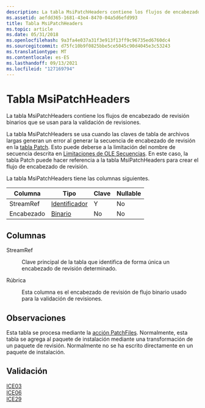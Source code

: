 ```yaml
---
description: La tabla MsiPatchHeaders contiene los flujos de encabezado de revisión binarios que se usan para la validación de revisiones.
ms.assetid: aefdd365-1681-43e4-8470-04a5d6efd993
title: Tabla MsiPatchHeaders
ms.topic: article
ms.date: 05/31/2018
ms.openlocfilehash: 9a3fa4e037a31f3e913f13ff9c96735ed6760dc4
ms.sourcegitcommit: d75fc10b9f0825bbe5ce5045c90d4045e3c53243
ms.translationtype: MT
ms.contentlocale: es-ES
ms.lasthandoff: 09/13/2021
ms.locfileid: "127169794"
---
```

# <a name="msipatchheaders-table"></a>Tabla MsiPatchHeaders

La tabla MsiPatchHeaders contiene los flujos de encabezado de revisión binarios que se usan para la validación de revisiones.

La tabla MsiPatchHeaders se [](file-table.md) usa cuando las claves de tabla de archivos largas generan un error al generar la secuencia de encabezado de revisión en la [tabla Patch](patch-table.md). Esto puede deberse a la limitación del nombre de secuencia descrita en [Limitaciones de OLE Secuencias](ole-limitations-on-streams.md). En este caso, la tabla Patch puede hacer referencia a la tabla MsiPatchHeaders para crear el flujo de encabezado de revisión.

La tabla MsiPatchHeaders tiene las columnas siguientes.



| Columna    | Tipo                         | Clave | Nullable |
|-----------|------------------------------|-----|----------|
| StreamRef | [Identificador](identifier.md) | Y   | No        |
| Encabezado    | [Binario](binary.md)         | No   | No        |



 

## <a name="columns"></a>Columnas

<dl> <dt>

<span id="StreamRef"></span><span id="streamref"></span><span id="STREAMREF"></span>StreamRef
</dt> <dd>

Clave principal de la tabla que identifica de forma única un encabezado de revisión determinado.

</dd> <dt>

<span id="Header"></span><span id="header"></span><span id="HEADER"></span>Rúbrica
</dt> <dd>

Esta columna es el encabezado de revisión de flujo binario usado para la validación de revisiones.

</dd> </dl>

## <a name="remarks"></a>Observaciones

Esta tabla se procesa mediante la [acción PatchFiles](patchfiles-action.md). Normalmente, esta tabla se agrega al paquete de instalación mediante una transformación de un paquete de revisión. Normalmente no se ha escrito directamente en un paquete de instalación.

## <a name="validation"></a>Validación

<dl>

[ICE03](ice03.md)  
[ICE06](ice06.md)  
[ICE29](ice29.md)  
</dl>

 

 



